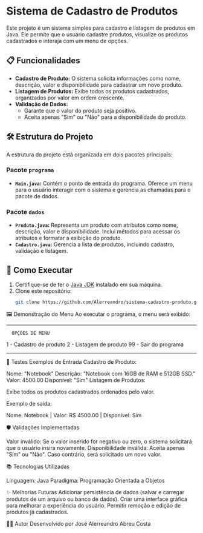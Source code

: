 # Sistema de Cadastro de Produtos

Este projeto é um sistema simples para cadastro e listagem de produtos em Java. Ele permite que o usuário cadastre produtos, visualize os produtos cadastrados e interaja com um menu de opções.

## 📋 Funcionalidades

- **Cadastro de Produto:** O sistema solicita informações como nome, descrição, valor e disponibilidade para cadastrar um novo produto.
- **Listagem de Produtos:** Exibe todos os produtos cadastrados, organizados por valor em ordem crescente.
- **Validação de Dados:**
  - Garante que o valor do produto seja positivo.
  - Aceita apenas "Sim" ou "Não" para a disponibilidade do produto.

## 🛠️ Estrutura do Projeto

A estrutura do projeto está organizada em dois pacotes principais:

### Pacote `programa`

- **`Main.java`:** Contém o ponto de entrada do programa. Oferece um menu para o usuário interagir com o sistema e gerencia as chamadas para o pacote de dados.

### Pacote `dados`

- **`Produto.java`:** Representa um produto com atributos como nome, descrição, valor e disponibilidade. Inclui métodos para acessar os atributos e formatar a exibição do produto.
- **`Cadastro.java`:** Gerencia a lista de produtos, incluindo cadastro, validação e listagem.

## 🚀 Como Executar

1. Certifique-se de ter o [Java JDK](https://www.oracle.com/java/technologies/javase-jdk-downloads.html) instalado em sua máquina.
2. Clone este repositório:
   ```bash
   git clone https://github.com/Alerreandro/sistema-cadastro-produto.git
   ```

🖼️ Demonstração do Menu
Ao executar o programa, o menu será exibido:

---

      OPÇÔES DE MENU

1 - Cadastro de produto
2 - Listagem de produto
99 - Sair do programa

---

🧪 Testes
Exemplos de Entrada
Cadastro de Produto:

Nome: "Notebook"
Descrição: "Notebook com 16GB de RAM e 512GB SSD."
Valor: 4500.00
Disponível: "Sim"
Listagem de Produtos:

Exibe todos os produtos cadastrados ordenados pelo valor.

Exemplo de saída:

Nome: Notebook | Valor: R$ 4500.00 | Disponível: Sim

🛡️ Validações Implementadas

Valor inválido: Se o valor inserido for negativo ou zero, o sistema solicitará que o usuário insira novamente.
Disponibilidade inválida: Aceita apenas "Sim" ou "Não". Caso contrário, será solicitado um novo valor.

📚 Tecnologias Utilizadas

Linguagem: Java
Paradigma: Programação Orientada a Objetos

✨ Melhorias Futuras
Adicionar persistência de dados (salvar e carregar produtos de um arquivo ou banco de dados).
Criar uma interface gráfica para melhorar a experiência do usuário.
Permitir remoção e edição de produtos já cadastrados.

🧑‍💻 Autor
Desenvolvido por José Alerreandro Abreu Costa
